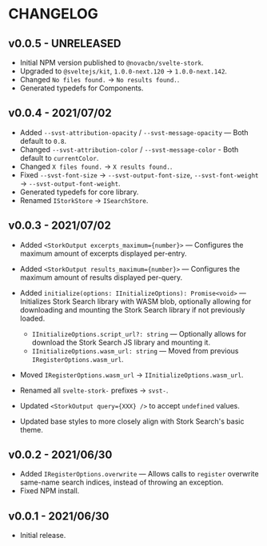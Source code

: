 # CHANGELOG

## v0.0.5 - UNRELEASED

-   Initial NPM version published to `@novacbn/svelte-stork`.
-   Upgraded to `@sveltejs/kit`, `1.0.0-next.120` -> `1.0.0-next.142`.
-   Changed `No files found.` -> `No results found.`.
-   Generated typedefs for Components.

## v0.0.4 - 2021/07/02

-   Added `--svst-attribution-opacity` / `--svst-message-opacity` — Both default to `0.8`.
-   Changed `--svst-attribution-color` / `--svst-message-color` - Both default to `currentColor`.
-   Changed `X files found.` -> `X results found.`.
-   Fixed `--svst-font-size` -> `--svst-output-font-size`, `--svst-font-weight` -> `--svst-output-font-weight`.
-   Generated typedefs for core library.
-   Renamed `IStorkStore` -> `ISearchStore`.

## v0.0.3 - 2021/07/02

-   Added `<StorkOutput excerpts_maximum={number}>` — Configures the maximum amount of excerpts displayed per-entry.
-   Added `<StorkOutput results_maximum={number}>` — Configures the maximum amount of results displayed per-query.
-   Added `initialize(options: IInitializeOptions): Promise<void>` — Initializes Stork Search library with WASM blob, optionally allowing for downloading and mounting the Stork Search library if not previously loaded.

    -   `IInitializeOptions.script_url?: string` — Optionally allows for download the Stork Search JS library and mounting it.
    -   `IInitializeOptions.wasm_url: string` — Moved from previous `IRegisterOptions.wasm_url`.

-   Moved `IRegisterOptions.wasm_url` -> `IInitializeOptions.wasm_url`.
-   Renamed all `svelte-stork-` prefixes -> `svst-`.
-   Updated `<StorkOutput query={XXX} />` to accept `undefined` values.
-   Updated base styles to more closely align with Stork Search's basic theme.

## v0.0.2 - 2021/06/30

-   Added `IRegisterOptions.overwrite` — Allows calls to `register` overwrite same-name search indices, instead of throwing an exception.
-   Fixed NPM install.

## v0.0.1 - 2021/06/30

-   Initial release.
